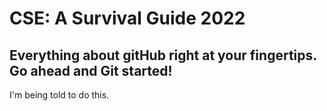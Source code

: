 # CSE: A Survival Guide 2022

## Everything about gitHub right at your fingertips. Go ahead and Git started!
I'm being told to do this.
